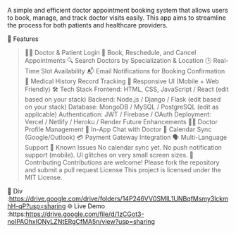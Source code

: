 A simple and efficient doctor appointment booking system that allows users to book, manage, and track doctor visits easily. This app aims to streamline the process for both patients and healthcare providers.

🚀 Features

>👨‍⚕️ Doctor & Patient Login
>📅 Book, Reschedule, and Cancel Appointments
>🔍 Search Doctors by Specialization & Location
>🕒 Real-Time Slot Availability
>📬 Email Notifications for Booking Confirmation
>📜 Medical History Record Tracking
>📱 Responsive UI (Mobile + Web Friendly)
🛠️ Tech Stack
Frontend: HTML, CSS, JavaScript / React (edit based on your stack)
Backend: Node.js / Django / Flask (edit based on your stack)
Database: MongoDB / MySQL / PostgreSQL (edit as applicable)
Authentication: JWT / Firebase / OAuth
Deployment: Vercel / Netlify / Heroku / Render
 Future Enhancements
👨‍⚕️ Doctor Profile Management
💬 In-App Chat with Doctor
📆 Calendar Sync (Google/Outlook)
💳 Payment Gateway Integration
🗣️ Multi-Language Support
🐞 Known Issues
No calendar sync yet.
No push notification support (mobile).
UI glitches on very small screen sizes.
🤝 Contributing
Contributions are welcome!
Please fork the repository and submit a pull request
>License
This project is licensed under the MIT License.

🔗 Div :https://drive.google.com/drive/folders/14P246VV0SMIL1UNBqfMsmy3lckmhH-qP?usp=sharing
🌐 Live Demo :https:https://drive.google.com/file/d/1zCGot3-noIPAOhxIONyLZNtERgCfMA5n/view?usp=sharing





